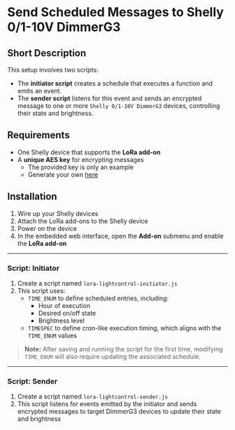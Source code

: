# Send Scheduled Messages to Shelly 0/1-10V DimmerG3

## Short Description

This setup involves two scripts:

- The **initiator script** creates a schedule that executes a function and emits an event.
- The **sender script** listens for this event and sends an encrypted message to one or more `Shelly 0/1-10V DimmerG3` devices, controlling their state and brightness.

## Requirements

- One Shelly device that supports the **LoRa add-on**  
- A **unique AES key** for encrypting messages  
  - The provided key is only an example  
  - Generate your own [here](https://generate-random.org/encryption-key-generator)

## Installation

1. Wire up your Shelly devices  
2. Attach the LoRa add-ons to the Shelly device  
3. Power on the device  
4. In the embedded web interface, open the **Add-on** submenu and enable the **LoRa add-on**

---

### Script: Initiator

1. Create a script named `lora-lightcontrol-initiator.js`  
2. This script uses:
   - `TIME_ENUM` to define scheduled entries, including:
     - Hour of execution
     - Desired on/off state
     - Brightness level
   - `TIMESPEC` to define cron-like execution timing, which aligns with the `TIME_ENUM` values

> **Note:** After saving and running the script for the first time, modifying `TIME_ENUM` will also require updating the associated schedule.

---

### Script: Sender

1. Create a script named `lora-lightcontrol-sender.js`  
2. This script listens for events emitted by the initiator and sends encrypted messages to target DimmerG3 devices to update their state and brightness
